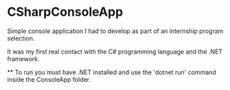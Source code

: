 # CSharpConsoleApp

Simple console application I had to develop as part of an internship program selection.


It was my first real contact with the C# programming language and the .NET framework.




** To run you must have .NET installed and use the 'dotnet run' command inside the ConsoleApp folder.

